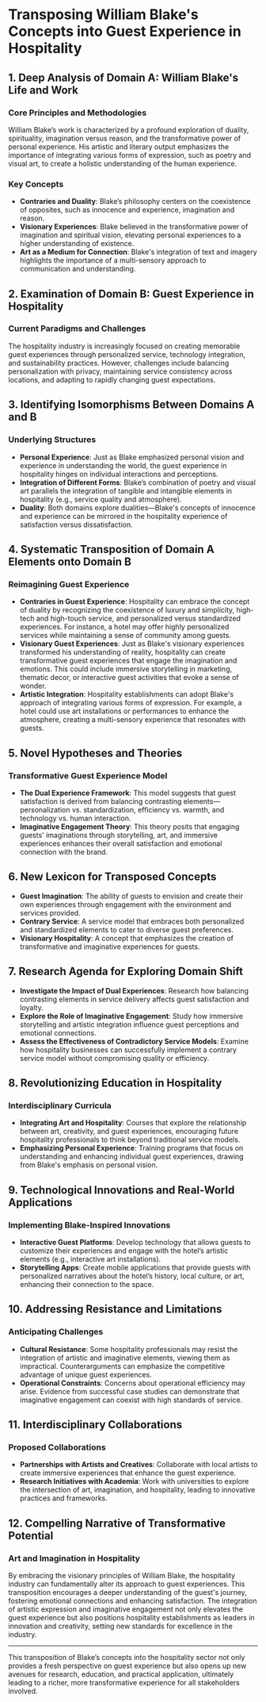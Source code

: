 # Transposing William Blake's Concepts into Guest Experience in Hospitality

## 1. Deep Analysis of Domain A: William Blake's Life and Work

### Core Principles and Methodologies
William Blake’s work is characterized by a profound exploration of duality, spirituality, imagination versus reason, and the transformative power of personal experience. His artistic and literary output emphasizes the importance of integrating various forms of expression, such as poetry and visual art, to create a holistic understanding of the human experience.

### Key Concepts
- **Contraries and Duality**: Blake’s philosophy centers on the coexistence of opposites, such as innocence and experience, imagination and reason.
- **Visionary Experiences**: Blake believed in the transformative power of imagination and spiritual vision, elevating personal experiences to a higher understanding of existence.
- **Art as a Medium for Connection**: Blake's integration of text and imagery highlights the importance of a multi-sensory approach to communication and understanding.

## 2. Examination of Domain B: Guest Experience in Hospitality

### Current Paradigms and Challenges
The hospitality industry is increasingly focused on creating memorable guest experiences through personalized service, technology integration, and sustainability practices. However, challenges include balancing personalization with privacy, maintaining service consistency across locations, and adapting to rapidly changing guest expectations.

## 3. Identifying Isomorphisms Between Domains A and B

### Underlying Structures
- **Personal Experience**: Just as Blake emphasized personal vision and experience in understanding the world, the guest experience in hospitality hinges on individual interactions and perceptions.
- **Integration of Different Forms**: Blake’s combination of poetry and visual art parallels the integration of tangible and intangible elements in hospitality (e.g., service quality and atmosphere).
- **Duality**: Both domains explore dualities—Blake's concepts of innocence and experience can be mirrored in the hospitality experience of satisfaction versus dissatisfaction.

## 4. Systematic Transposition of Domain A Elements onto Domain B

### Reimagining Guest Experience
- **Contraries in Guest Experience**: Hospitality can embrace the concept of duality by recognizing the coexistence of luxury and simplicity, high-tech and high-touch service, and personalized versus standardized experiences. For instance, a hotel may offer highly personalized services while maintaining a sense of community among guests.
- **Visionary Guest Experiences**: Just as Blake's visionary experiences transformed his understanding of reality, hospitality can create transformative guest experiences that engage the imagination and emotions. This could include immersive storytelling in marketing, thematic decor, or interactive guest activities that evoke a sense of wonder.
- **Artistic Integration**: Hospitality establishments can adopt Blake's approach of integrating various forms of expression. For example, a hotel could use art installations or performances to enhance the atmosphere, creating a multi-sensory experience that resonates with guests.

## 5. Novel Hypotheses and Theories

### Transformative Guest Experience Model
- **The Dual Experience Framework**: This model suggests that guest satisfaction is derived from balancing contrasting elements—personalization vs. standardization, efficiency vs. warmth, and technology vs. human interaction. 
- **Imaginative Engagement Theory**: This theory posits that engaging guests' imaginations through storytelling, art, and immersive experiences enhances their overall satisfaction and emotional connection with the brand.

## 6. New Lexicon for Transposed Concepts

- **Guest Imagination**: The ability of guests to envision and create their own experiences through engagement with the environment and services provided.
- **Contrary Service**: A service model that embraces both personalized and standardized elements to cater to diverse guest preferences.
- **Visionary Hospitality**: A concept that emphasizes the creation of transformative and imaginative experiences for guests.

## 7. Research Agenda for Exploring Domain Shift

- **Investigate the Impact of Dual Experiences**: Research how balancing contrasting elements in service delivery affects guest satisfaction and loyalty.
- **Explore the Role of Imaginative Engagement**: Study how immersive storytelling and artistic integration influence guest perceptions and emotional connections.
- **Assess the Effectiveness of Contradictory Service Models**: Examine how hospitality businesses can successfully implement a contrary service model without compromising quality or efficiency.

## 8. Revolutionizing Education in Hospitality

### Interdisciplinary Curricula
- **Integrating Art and Hospitality**: Courses that explore the relationship between art, creativity, and guest experiences, encouraging future hospitality professionals to think beyond traditional service models.
- **Emphasizing Personal Experience**: Training programs that focus on understanding and enhancing individual guest experiences, drawing from Blake's emphasis on personal vision.

## 9. Technological Innovations and Real-World Applications

### Implementing Blake-Inspired Innovations
- **Interactive Guest Platforms**: Develop technology that allows guests to customize their experiences and engage with the hotel’s artistic elements (e.g., interactive art installations).
- **Storytelling Apps**: Create mobile applications that provide guests with personalized narratives about the hotel’s history, local culture, or art, enhancing their connection to the space.

## 10. Addressing Resistance and Limitations

### Anticipating Challenges
- **Cultural Resistance**: Some hospitality professionals may resist the integration of artistic and imaginative elements, viewing them as impractical. Counterarguments can emphasize the competitive advantage of unique guest experiences.
- **Operational Constraints**: Concerns about operational efficiency may arise. Evidence from successful case studies can demonstrate that imaginative engagement can coexist with high standards of service.

## 11. Interdisciplinary Collaborations

### Proposed Collaborations
- **Partnerships with Artists and Creatives**: Collaborate with local artists to create immersive experiences that enhance the guest experience.
- **Research Initiatives with Academia**: Work with universities to explore the intersection of art, imagination, and hospitality, leading to innovative practices and frameworks.

## 12. Compelling Narrative of Transformative Potential

### Art and Imagination in Hospitality
By embracing the visionary principles of William Blake, the hospitality industry can fundamentally alter its approach to guest experiences. This transposition encourages a deeper understanding of the guest's journey, fostering emotional connections and enhancing satisfaction. The integration of artistic expression and imaginative engagement not only elevates the guest experience but also positions hospitality establishments as leaders in innovation and creativity, setting new standards for excellence in the industry. 

---

This transposition of Blake’s concepts into the hospitality sector not only provides a fresh perspective on guest experience but also opens up new avenues for research, education, and practical application, ultimately leading to a richer, more transformative experience for all stakeholders involved.